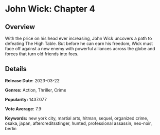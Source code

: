 # John Wick: Chapter 4

## Overview

 With the price on his head ever increasing, John Wick uncovers a path to defeating The High Table. But before he can earn his freedom, Wick must face off against a new enemy with powerful alliances across the globe and forces that turn old friends into foes.

## Details

**Release Date:** 2023-03-22

**Genres:** Action, Thriller, Crime

**Popularity:** 1437.077

**Vote Average:** 7.9

**Keywords:** new york city, martial arts, hitman, sequel, organized crime, osaka, japan, aftercreditsstinger, hunted, professional assassin, neo-noir, berlin

